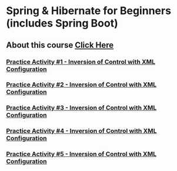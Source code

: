 # Spring & Hibernate for Beginners (includes Spring Boot)

## About this course [Click Here](https://github.com/af-marquez/UdemyCourses/blob/main/spring-hibernate/ABOUT.md)

### [Practice Activity #1 - Inversion of Control with XML Configuration](https://github.com/af-marquez/UdemyCourses/tree/main/spring-hibernate/practice-activity-1)
### [Practice Activity #2 - Inversion of Control with XML Configuration](https://github.com/af-marquez/UdemyCourses/tree/main/spring-hibernate/practice-activity-2)
### [Practice Activity #3 - Inversion of Control with XML Configuration](https://github.com/af-marquez/UdemyCourses/tree/main/spring-hibernate/practice-activity-3)
### [Practice Activity #4 - Inversion of Control with XML Configuration](https://github.com/af-marquez/UdemyCourses/tree/main/spring-hibernate/practice-activity-4)
### [Practice Activity #5 - Inversion of Control with XML Configuration](https://github.com/af-marquez/UdemyCourses/tree/main/spring-hibernate/practice-activity-5)

